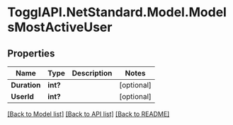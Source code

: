 # TogglAPI.NetStandard.Model.ModelsMostActiveUser
## Properties

Name | Type | Description | Notes
------------ | ------------- | ------------- | -------------
**Duration** | **int?** |  | [optional] 
**UserId** | **int?** |  | [optional] 

[[Back to Model list]](../README.md#documentation-for-models) [[Back to API list]](../README.md#documentation-for-api-endpoints) [[Back to README]](../README.md)

